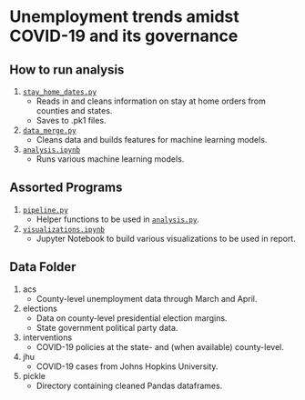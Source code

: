 # Unemployment trends amidst COVID-19 and its governance

## How to run analysis

1. [`stay_home_dates.py`](./stay_home_dates.py)
   * Reads in and cleans information on stay at home orders from counties and states.
   * Saves to .pk1 files.
2. [`data_merge.py`](./data_merge.py)
   * Cleans data and builds features for machine learning models.
3. [`analysis.ipynb`](./analysis.ipynb)
   * Runs various machine learning models.

## Assorted Programs

1. [`pipeline.py`](./pipeline.py)
   * Helper functions to be used in [`analysis.py`](./analysis.py).
2. [`visualizations.ipynb`](./visualizations.ipynb)
   * Jupyter Notebook to build various visualizations to be used in report.

## Data Folder

1. acs
   * County-level unemployment data through March and April.
2. elections
   * Data on county-level presidential election margins.
   * State government political party data.
3. interventions
   * COVID-19 policies at the state- and (when available) county-level.
4. jhu
   * COVID-19 cases from Johns Hopkins University.
5. pickle
   * Directory containing cleaned Pandas dataframes.

